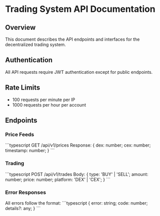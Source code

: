 # Trading System API Documentation

## Overview
This document describes the API endpoints and interfaces for the decentralized trading system.

## Authentication
All API requests require JWT authentication except for public endpoints.

## Rate Limits
- 100 requests per minute per IP
- 1000 requests per hour per account

## Endpoints

### Price Feeds
\`\`\`typescript
GET /api/v1/prices
Response: {
  dex: number;
  cex: number;
  timestamp: number;
}
\`\`\`

### Trading
\`\`\`typescript
POST /api/v1/trades
Body: {
  type: 'BUY' | 'SELL';
  amount: number;
  price: number;
  platform: 'DEX' | 'CEX';
}
\`\`\`

### Error Responses
All errors follow the format:
\`\`\`typescript
{
  error: string;
  code: number;
  details?: any;
}
\`\`\`